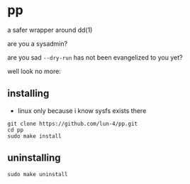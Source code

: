 # pp

a safer wrapper around dd(1)

are you a sysadmin?

are you sad `--dry-run` has not been evangelized to you yet?

well look no more:

## installing

- linux only because i know sysfs exists there

```
git clone https://github.com/lun-4/pp.git
cd pp
sudo make install
```

## uninstalling

```
sudo make uninstall
```
